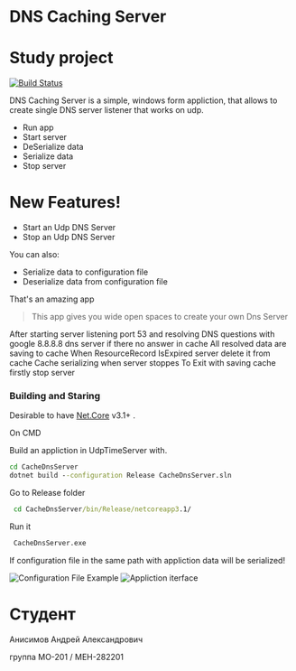# DNS Caching Server

# Study project

[![Build Status](https://travis-ci.org/joemccann/dillinger.svg?branch=master)](https://travis-ci.org/joemccann/dillinger)

DNS Caching Server  is a simple, windows form appliction, that allows to create single DNS server listener that works on udp.

  - Run app
  - Start server
  - DeSerialize data
  - Serialize data
  - Stop server

# New Features!

  - Start an Udp DNS Server 
  - Stop an Udp DNS Server

You can also:
  - Serialize data to configuration file
  - Deserialize data from configuration file

That's an amazing app

> This app gives you wide open spaces
> to create your own Dns Server

After starting server listening port 53 and resolving DNS questions with google 8.8.8.8 dns server if there no answer in cache
All resolved data are saving to cache
When ResourceRecord IsExpired server delete it from cache
Cache serializing when server stoppes
To Exit with saving cache firstly stop server


### Building and Staring

Desirable to have [Net.Core](https://dotnet.microsoft.com/download/dotnet-core/3.1) v3.1+ .

On CMD

Build an appliction in UdpTimeServer with.

```cmd
cd CacheDnsServer
dotnet build --configuration Release CacheDnsServer.sln
```

Go to Release folder

```cmd
 cd CacheDnsServer/bin/Release/netcoreapp3.1/
```
Run it
```cmd
 CacheDnsServer.exe
```

If configuration file in the same path with appliction data will be serialized!

![Configuration File Example](https://i.imgur.com/KMPEXep.png)
![Appliction iterface](https://i.imgur.com/mehP0Aq.png)
# Студент
Анисимов Андрей Александрович 

группа МО-201 / МЕН-282201
